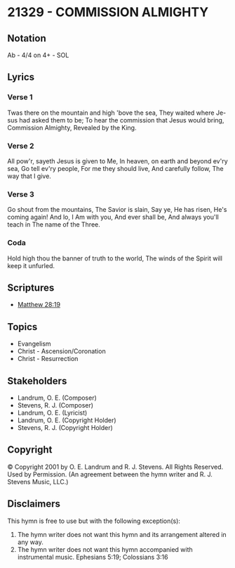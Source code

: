 # 21329 - COMMISSION ALMIGHTY

## Notation

Ab - 4/4 on 4+ - SOL

## Lyrics

### Verse 1

Twas there on the mountain and high 'bove the sea, They waited where Je-sus had asked them to be; To hear the commission that Jesus would bring, Commission Almighty, Revealed by the King. 

### Verse 2

All pow'r, sayeth Jesus is given to Me, In heaven, on earth and beyond ev'ry sea, Go tell ev'ry people, For me they should live, And carefully follow, The way that I give. 

### Verse 3

Go shout from the mountains, The Savior is slain, Say ye, He has risen, He's coming again! And lo, I Am with you, And ever shall be, And always you'll teach in The name of the Three. 

### Coda

Hold high thou the banner of truth to the world, The winds of the Spirit will keep it unfurled.


## Scriptures

- [Matthew 28:19](https://www.biblegateway.com/passage/?search=Matthew%2028%3A19)

## Topics

- Evangelism
- Christ -  Ascension/Coronation
- Christ - Resurrection

## Stakeholders

- Landrum, O. E. (Composer)
- Stevens, R. J. (Composer)
- Landrum, O. E. (Lyricist)
- Landrum, O. E. (Copyright Holder)
- Stevens, R. J. (Copyright Holder)

## Copyright

© Copyright 2001 by O. E. Landrum and R. J. Stevens.  All Rights Reserved. Used by Permission.
(An agreement between the hymn writer and R. J. Stevens Music, LLC.)

## Disclaimers

This hymn is free to use but with the following exception(s):
1. The hymn writer does not want this hymn and its arrangement altered in any way.
2. The hymn writer does not want this hymn accompanied with instrumental music.
Ephesians 5:19; Colossians 3:16

